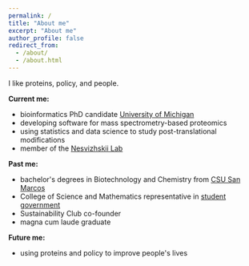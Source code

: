 ```yaml
---
permalink: /
title: "About me"
excerpt: "About me"
author_profile: false
redirect_from: 
  - /about/
  - /about.html
---
```


I like proteins, policy, and people.

**Current me:**
* bioinformatics PhD candidate [University of Michigan](https://umich.edu/)
* developing software for mass spectrometry-based proteomics
* using statistics and data science to study post-translational modifications
* member of the [Nesvizhskii Lab](https://www.nesvilab.org/)

**Past me:**
* bachelor's degrees in Biotechnology and Chemistry from [CSU San Marcos](https://www.csusm.edu/)
* College of Science and Mathematics representative in [student government](https://www.csusm.edu/asi/)
* Sustainability Club co-founder
* magna cum laude graduate

**Future me:**
* using proteins and policy to improve people's lives
